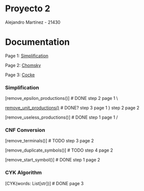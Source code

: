 # Proyecto 2
Alejandro Martínez - 21430
# Documentation
Page 1: [Simplification](https://www.geeksforgeeks.org/simplifying-context-free-grammars/)

Page 2: [Chomsky](https://www.geeksforgeeks.org/converting-context-free-grammar-chomsky-normal-form/)

Page 3: [Cocke](https://www.geeksforgeeks.org/cocke-younger-kasami-cyk-algorithm/)

### Simplification

[remove_epsilon_productions()] # DONE  step 2 page 1    \

[remove_unit_productions()](https://github.com/AleMar21430/Proyecto-2/blob/main/main.py#L62)    # DONE? step 3 page 1     } step 2 page 2

[remove_useless_productions()] # DONE  step 1 page 1    /

### CNF Conversion

[remove_terminals()]           # TODO  step 3 page 2

[remove_duplicate_symbols()]   # TODO  step 4 page 2

[remove_start_symbol()]        # DONE  step 1 page 2

### CYK Algorithm

[CYK(words: List[str])]        # DONE  page 3